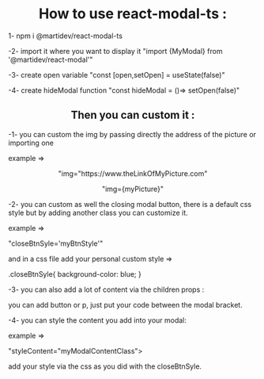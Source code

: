 <h1 align="center">How to use react-modal-ts :</h1>

<p align="left">1- npm i @martidev/react-modal-ts</p>
<p align="left">-2- import it where you want to display it "import {MyModal} from '@martidev/react-modal'"</p>
<p align="left">-3- create open variable "const [open,setOpen] = useState<boolean>(false)"</p>
<p align="left">-4- create hideModal function "const hideModal = ()=> setOpen(false)"</p>

<h2 align="center">Then you can custom it :</h2>

<p align="left">-1- you can custom the img by passing directly the address of the picture or importing one</p>
<p align="left">example =></p> 
<p align="center">"img="https://www.theLinkOfMyPicture.com"</p>
<p align="center">"img={myPicture}"</p>
<p align="left">-2- you can custom as well the closing modal button, there is a default css style but by adding another class you can customize it.</p>
<p>example =></p> "closeBtnSyle='myBtnStyle'"
<p>and in a css file add your personal custom style =></p>
<p>.closeBtnSyle{ background-color: blue; }</p> 
<p align="left">-3- you can also add a lot of content via the children props :</p>
<p align="left">you can add button or p, just put your code between the modal bracket.</p>
<p align="left">-4- you can style the content you add into your modal:</p>
<p align="left">example =></p> 
<p align="left">"styleContent="myModalContentClass"></p>
<p>add your style via the css as you did with the closeBtnSyle.</p>

